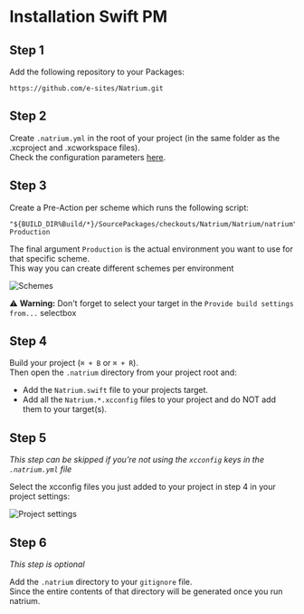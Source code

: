 
# Installation Swift PM

## Step 1

Add the following repository to your Packages:

```
https://github.com/e-sites/Natrium.git
```
## Step 2

Create `.natrium.yml` in the root of your project (in the same folder as the .xcproject and .xcworkspace files).    
Check the configuration parameters [here](CONFIGURATION.md).

## Step 3
Create a Pre-Action per scheme which runs the following script:

```shell
"${BUILD_DIR%Build/*}/SourcePackages/checkouts/Natrium/Natrium/natrium" Production
```

The final argument `Production` is the actual environment you want to use for that specific scheme.<br>
This way you can create different schemes per environment

![Schemes](../Assets/xcode_scheme_cocoapods.png)

⚠️ **Warning:** Don't forget to select your target in the `Provide build settings from...` selectbox

## Step 4
Build your project (`⌘ + B` or `⌘ + R`).    
Then open the `.natrium` directory from your project root and:

- Add the `Natrium.swift` file to your projects target.
- Add all the `Natrium.*.xcconfig` files to your project and do NOT add them to your target(s).

## Step 5
*This step can be skipped if you're not using the `xcconfig` keys in the `.natrium.yml` file*

Select the xcconfig files you just added to your project in step 4 in your project settings:

![Project settings](../Assets/project_settings_manual.png?002)

## Step 6
_This step is optional_

Add the `.natrium` directory to your `gitignore` file.     
Since the entire contents of that directory will be generated once you run natrium.